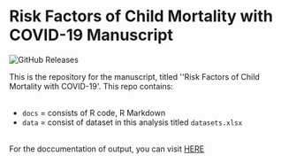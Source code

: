 # Risk Factors of Child Mortality with COVID-19 Manuscript <br>
![GitHub Releases](https://img.shields.io/badge/available-data-red) <br>

This is the repository for the manuscript, titled ''Risk Factors of Child Mortality with COVID-19'. 
This repo contains:
<br> </br> 
- `docs` = consists of R code, R Markdown
- `data` = consist of dataset in this analysis titled `datasets.xlsx`
<br> </br>

For the doccumentation of output, you can visit <a href="https://dhihram.github.io/survival_manuscript_ITTP/">HERE</a> 
